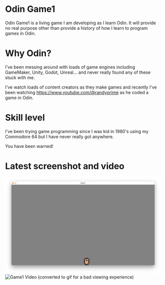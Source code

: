 # Odin Game1
Odin Game1 is a living game I am developing as I learn Odin.  It will provide no real purpose other than provide a history of how I learn to program games in Odin.

# Why Odin?
I've been messing around with loads of game engines including GameMaker, Unity, Godot, Unreal... and never really found any of these stuck with me.

I've watch loads of content creators as they make games and recently I've been watching https://www.youtube.com/@randyprime as he coded a game in Odin.

# Skill level
I've been trying game programming since I was kid in 1980's using my Commodore 64 but I have never really got anywhere.

You have been warned!

# Latest screenshot and video

![Game1 Screenshot](./screenshot1.png)
![Game1 Video](./video1.gif) (converted to gif for a bad viewing experience)

